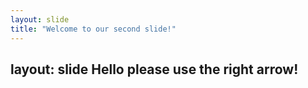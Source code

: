 ```yaml
---
layout: slide
title: "Welcome to our second slide!"
---
```

layout: slide
Hello please use the right arrow!
---
